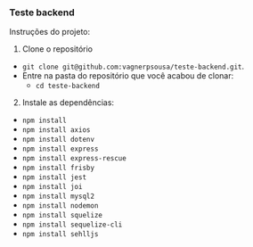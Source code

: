 ### Teste backend

Instruções do projeto:

1. Clone o repositório
  * `git clone git@github.com:vagnerpsousa/teste-backend.git`.
  * Entre na pasta do repositório que você acabou de clonar:
    * `cd teste-backend`

2. Instale as dependências:
  * `npm install`
  * `npm install axios`
  * `npm install dotenv`
  * `npm install express`
  * `npm install express-rescue`
  * `npm install frisby`
  * `npm install jest`
  * `npm install joi`
  * `npm install mysql2`
  * `npm install nodemon`
  * `npm install squelize`
  * `npm install sequelize-cli`
  * `npm install sehlljs`


